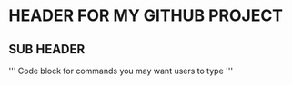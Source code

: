 # HEADER FOR MY GITHUB PROJECT

## SUB HEADER
'''
Code block for commands you may want users to type
'''



